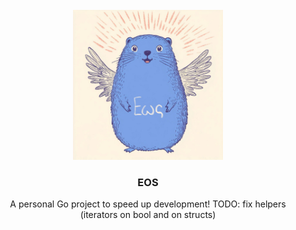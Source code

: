 <!-- PROJECT LOGO -->
<br />
<div align="center">
  <a href="https://github.com/AugustineAurelius/eos">
    <img src="logo.jpg" alt="Logo" width="240" height="240">
  </a>

  <h3 align="center">EOS</h3>

  <p align="center">
    A personal Go project to speed up development!
    TODO: fix helpers (iterators on bool and on structs)
      </p>
</div>

